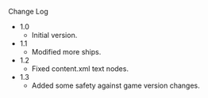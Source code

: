 
Change Log

* 1.0
  - Initial version.
* 1.1
  - Modified more ships.
* 1.2
  - Fixed content.xml text nodes.
* 1.3
  - Added some safety against game version changes.
